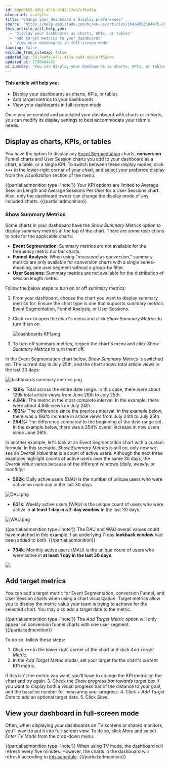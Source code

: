 ```yaml
---
id: 936ddb55-b2b1-4519-87d2-22aa7cfba76a
blueprint: analytic
title: "Change your dashboard's display preferences"
source: 'https://help.amplitude.com/hc/en-us/articles/19464952104475-Change-your-dashboard-s-display-preferences'
this_article_will_help_you:
  - 'Display your dashboards as charts, KPIs, or tables'
  - 'Add target metrics to your dashboards'
  - 'View your dashboards in full-screen mode'
landing: false
exclude_from_sitemap: false
updated_by: 5817a4fa-a771-417a-aa94-a0b1e7f55eae
updated_at: 1730484422
ai_summary: 'You can display your dashboards as charts, KPIs, or tables, add target metrics to your charts, and view your dashboards in full-screen mode. You have the option to switch between display modes for your charts, show summary metrics for specific charts, add target metrics with optional target dates, and enter full-screen mode for better visibility on TV screens or shared monitors. Remember, only the dashboard owner can change the display mode of the included charts.'
---
```

#### This article will help you:

* Display your dashboards as charts, KPIs, or tables
* Add target metrics to your dashboards
* View your dashboards in full-screen mode

Once you've created and populated your dashboard with charts or cohorts, you can modify its display settings to best accommodate your team's needs.

## Display as charts, KPIs, or tables

You have the option to display any [Event Segmentation](/docs/analytics/charts/event-segmentation/event-segmentation-build) charts, **conversion** Funnel charts and User Session charts you add to your dashboard as a chart, a table, or a single KPI. To switch between these display modes, click ••• in the lower-right corner of your chart, and select your preferred display from the *Visualization* section of the menu. 

{{partial:admonition type='note'}}
Your KPI options are limited to Average Session Length and Average Sessions Per User for a User Sessions chart. Also, only the dashboard owner can change the display mode of any included charts.
{{/partial:admonition}}

### Show Summary Metrics

Some charts in your dashboard have the *Show Summary Metrics* option to display summary metrics at the top of the chart. There are some restrictions to note for the applicable charts: 

* **Event Segmentation**: Summary metrics are not available for the frequency metric nor bar charts.
* **Funnel Analysis**: When using "measured as conversion," summary metrics are only available for conversion charts with a single series–meaning, one user segment without a group-by filter.
* **User Sessions**: Summary metrics are not available for the distribution of session length metric.

Follow the below steps to turn on or off summary metrics:

1. From your dashboard, choose the chart you want to display summary metrics for. Ensure the chart type is one that supports summary metrics: Event Segmentation, Funnel Analysis, or User Sessions.
2. Click ••• to open the chart's menu and click *Show Summary Metrics* to turn them on.

	![dashboards KPI.png](/docs/output/img/analytics/dashboards-kpi-png.png)

3. To turn off summary metrics, reopen the chart's menu and click *Show Summary Metrics* to turn them off.

In the Event Segmentation chart below, *Show Summary Metrics* is switched on. The current day is July 25th, and the chart shows total article views in the last 30 days:

![dashboards summary metrics.png](/docs/output/img/analytics/dashboards-summary-metrics-png.png)

* **129k:** Total across the entire date range. In this case, there were about 129k total article views from June 26th to July 25th.
* **4.84k:** The metric in the most complete interval. In the example, there were about 4.84k views on July 24th.
* **193%:** The difference since the previous interval. In the example below, there was a 193% increase in article views from July 24th to July 25th.
* **254%:** The difference compared to the beginning of the date range set. In the example below, there was a 254% overall increase in new users since June 26th.

In another example, let's look at an Event Segmentation chart with a custom formula. In this scenario, *Show Summary Metrics* is still on, only now we see an *Overall Value* that is a count of active users. Although the next three examples highlight counts of active users over the same 30 days, the *Overall Value* varies because of the different windows *(daily, weekly, or monthly):*

* **592k**: Daily active users (DAU) is the number of unique users who were active on *each* day in the last 30 days.

![DAU.png](/docs/output/img/analytics/dau-png.png)

* **631k**: Weekly active users (WAU) is the unique count of users who were active in **at least 1 day in a 7-day window** in the last 30 days.

![WAU.png](/docs/output/img/analytics/wau-png.png)

{{partial:admonition type='note'}}
 The DAU and WAU overall values could have matched in this example if an underlying 7-day **lookback window** had been added to both.
{{/partial:admonition}}

* **734k**: Monthly active users (MAU) is the unique count of users who were active in **at least 1 day in the last 30 days**.

![](statamic://asset::help_center_conversions::analytics/mau-png.png)

## Add target metrics

You can add a target metric for Event Segmentation, conversion Funnel, and User Session charts when using a chart visualization. Target metrics allow you to display the metric value your team is trying to achieve for the selected chart. You may also add a target date to the metric.

{{partial:admonition type='note'}}
The *Add Target Metric* option will only appear on conversion funnel charts with one user segment. 
{{/partial:admonition}}

To do so, follow these steps:

1. Click ••• in the lower-right corner of the chart and click *Add Target Metric*.
2. In the *Add Target Metric* modal, set your target for the chart's current KPI metric.   
  
If this isn't the metric you want, you'll have to change the KPI metric on the chart and try again.
3. Check the *Show progress bar towards target* box if you want to display both a visual progress bar of the distance to your goal, and the baseline number for measuring your progress.
4. Click *+ Add Target Date* to add an optional target date.
5. Click *Save*.

## View your dashboard in full-screen mode

Often, when displaying your dashboards on TV screens or shared monitors, you'll want to put it into full-screen view. To do so, click *More* and select *Enter TV Mode* from the drop-down menu.

{{partial:admonition type='note'}}
When using TV mode, the dashboard will refresh every five minutes. However, the charts in the dashboard will refresh according to [this schedule](/docs/analytics/charts/chart-basics).
{{/partial:admonition}}